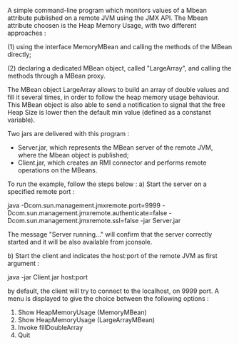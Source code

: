 A simple command-line program which monitors values of a Mbean attribute
published on a remote JVM using the JMX API.
The Mbean attribute choosen is the Heap Memory Usage, with two different
approaches : 

(1) using the interface MemoryMBean and calling the methods of the MBean directly;

(2) declaring a dedicated MBean object, called "LargeArray", and calling the methods through a MBean proxy.

The MBean object LargeArray allows to build an array of double values and fill it several times,
in order to follow the heap memory usage behaviour.
This MBean object is also able to send a notification to signal that 
the free Heap Size is lower then the default min value (defined as a constanst variable).

Two jars are delivered with this program : 
- Server.jar, which represents the MBean server of the remote JVM, 
where the Mbean object is published; 
- Client.jar, which creates an RMI connector and performs remote operations 
on the MBeans.      

To run the example, follow the steps below :
a) Start the server on a specified remote port : 

java -Dcom.sun.management.jmxremote.port=9999 
-Dcom.sun.management.jmxremote.authenticate=false 
-Dcom.sun.management.jmxremote.ssl=false -jar Server.jar

The message "Server running..." will confirm that the server correctly started
and it will be also available from jconsole.

b) Start the client and indicates the host:port of the remote JVM as first argument :  

java -jar Client.jar host:port

by default, the client will try to connect to the localhost, on 9999 port.
A menu is displayed to give the choice between the following options : 

1. Show HeapMemoryUsage (MemoryMBean)
2. Show HeapMemoryUsage (LargeArrayMBean)
3. Invoke fillDoubleArray
4. Quit

